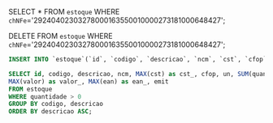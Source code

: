 SELECT * FROM `estoque` WHERE `chNFe`='29240402303278000163550010000273181000648427';

DELETE FROM `estoque` WHERE `chNFe`='29240402303278000163550010000273181000648427';

```sql
INSERT INTO `estoque`(`id`, `codigo`, `descricao`, `ncm`, `cst`, `cfop`, `un`, `quantidade`, `valor`, `ean`, `nf`, `emit`, `uf`, `data`, `valornf`, `chNFe`, `destino`, `ipi`, `pisCofins`, `pICMS`) VALUES ('[value-1]','[value-2]','[value-3]','[value-4]','[value-5]','[value-6]','[value-7]','[value-8]','[value-9]','[value-10]','[value-11]','[value-12]','[value-13]','[value-14]','[value-15]','[value-16]','[value-17]','[value-18]','[value-19]','[value-20]')
```

```sql
SELECT id, codigo, descricao, ncm, MAX(cst) as cst_, cfop, un, SUM(quantidade) as qtd_, 
MAX(valor) as valor_, MAX(ean) as ean_, emit
FROM estoque
WHERE quantidade > 0
GROUP BY codigo, descricao
ORDER BY descricao ASC;
```

